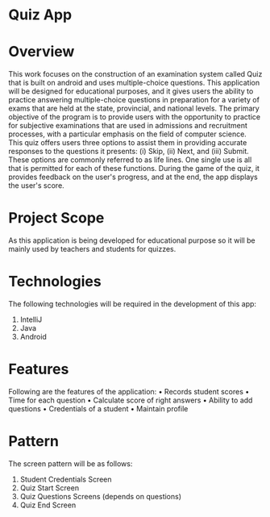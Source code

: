 # Quiz App
# Overview
This work focuses on the construction of an examination system called Quiz that is built on android and uses multiple-choice questions. 
This application will be designed for educational purposes, and it gives users the ability to practice answering multiple-choice questions in preparation for a variety of exams that are held at the state, provincial, and national levels. 
The primary objective of the program is to provide users with the opportunity to practice for subjective examinations that are used in admissions and recruitment processes, with a particular emphasis on the field of computer science. 
This quiz offers users three options to assist them in providing accurate responses to the questions it presents: (i) Skip, (ii) Next, and (iii) Submit. These options are commonly referred to as life lines. One single use is all that is permitted for each of these functions. 
During the game of the quiz, it provides feedback on the user's progress, and at the end, the app displays the user's score.
# Project Scope
As this application is being developed for educational purpose so it will be mainly used by teachers and students for quizzes.
# Technologies
The following technologies will be required in the development of this app:
1.	IntelliJ
2.	Java
3.	Android
# Features
Following are the features of the application:
•	Records student scores
•	Time for each question
•	Calculate score of right answers
•	Ability to add questions
•	Credentials of a student
•	Maintain profile
# Pattern
The screen pattern will be as follows:
1.	Student Credentials Screen
2.	Quiz Start Screen
3.	Quiz Questions Screens (depends on questions)
4.	Quiz End Screen
